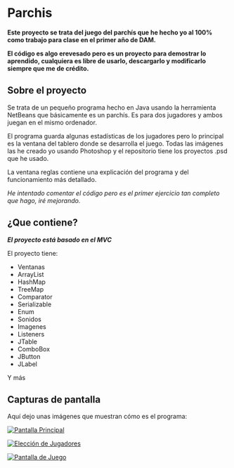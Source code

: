 # Parchis
__Este proyecto se trata del juego del parchís que he hecho yo al 100% como trabajo para clase en el primer año de DAM.__

__El código es algo erevesado pero es un proyecto para demostrar lo aprendido, cualquiera es libre de usarlo, descargarlo y modificarlo siempre que me de crédito.__

## Sobre el proyecto
Se trata de un pequeño programa hecho en Java usando la herramienta NetBeans que básicamente es un parchís. Es para dos jugadores y ambos juegan en el mismo ordenador.

El programa guarda algunas estadísticas de los jugadores pero lo principal es la ventana del tablero donde se desarrolla el juego. Todas las imágenes las he creado yo usando Photoshop
y el repositorio tiene los proyectos .psd que he usado.

La ventana reglas contiene una explicación del programa y del funcionamiento más detallado.

_He intentado comentar el código pero es el primer ejercicio tan completo que hago, iré mejorando._

## ¿Que contiene?
**_El proyecto está basado en el MVC_**

El proyecto tiene:
  - Ventanas
  - ArrayList
  - HashMap
  - TreeMap
  - Comparator
  - Serializable
  - Enum
  - Sonidos
  - Imagenes
  - Listeners
  - JTable
  - ComboBox
  - JButton
  - JLabel
  
  Y más
  
## Capturas de pantalla
Aquí dejo unas imágenes que muestran cómo es el programa:

<a href="https://imgur.com/OjwXW2y"><img src="https://i.imgur.com/OjwXW2y.png" title="Pantalla Principal" /></a>

<a href="https://imgur.com/VcRfaGV"><img src="https://i.imgur.com/VcRfaGV.png" title="Elección de Jugadores" /></a>

<a href="https://imgur.com/mPQgY1E"><img src="https://i.imgur.com/mPQgY1E.png" title="Pantalla de Juego" /></a>

